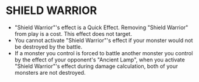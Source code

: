 
# SHIELD WARRIOR

*   "Shield Warrior"'s effect is a Quick Effect. Removing "Shield Warrior" from play is a cost. This effect does not target.
*   You cannot activate "Shield Warrior"'s effect if your monster would not be destroyed by the battle.
*   If a monster you control is forced to battle another monster you control by the effect of your opponent's "Ancient Lamp", when you activate "Shield Warrior"'s effect during damage calculation, both of your monsters are not destroyed.

  